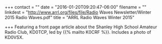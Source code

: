 +++
contact = ""
date = "2016-01-20T09:20:47-06:00"
filename = ""
linkdest = "http://www.arrl.org/files/file/Radio Waves Newsletter/Winter 2015 Radio Waves.pdf"
title = "ARRL Radio Waves Winter 2015"

+++
Featuring a front page article about the Shanley High School Amateur Radio
Club, KD0TCP, led by {{% mailto K0CRF %}}. Includes a photo of KD0VSX.
